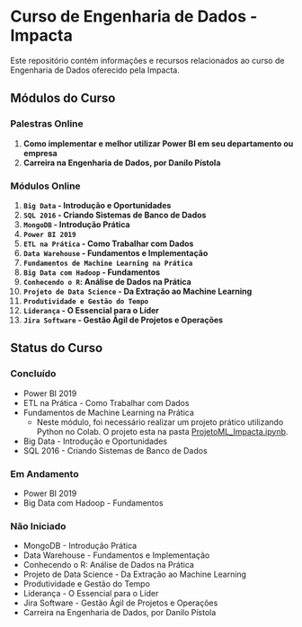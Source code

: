 # Curso de Engenharia de Dados - Impacta

Este repositório contém informações e recursos relacionados ao curso de Engenharia de Dados oferecido pela Impacta.

## Módulos do Curso

### Palestras Online

1. **Como implementar e melhor utilizar Power BI em seu departamento ou empresa**
2. **Carreira na Engenharia de Dados, por Danilo Pístola**

### Módulos Online

1. **`Big Data` - Introdução e Oportunidades**
2. **`SQL 2016` - Criando Sistemas de Banco de Dados**
3. **`MongoDB` - Introdução Prática**
4. **`Power BI 2019`** 
5. **`ETL na Prática` - Como Trabalhar com Dados**
6. **`Data Warehouse` - Fundamentos e Implementação**
7. **`Fundamentos de Machine Learning na Prática`**
8. **`Big Data com Hadoop` - Fundamentos**
9. **`Conhecendo o R`: Análise de Dados na Prática**
10. **`Projeto de Data Science` - Da Extração ao Machine Learning**
11. **`Produtividade e Gestão do Tempo`**
12. **`Liderança` - O Essencial para o Líder**
13. **`Jira Software` - Gestão Ágil de Projetos e Operações**

## Status do Curso

### Concluído
- Power BI 2019
- ETL na Prática - Como Trabalhar com Dados
- Fundamentos de Machine Learning na Prática
  - Neste módulo, foi necessário realizar um projeto prático utilizando Python no Colab. O projeto esta na pasta [ProjetoML_Impacta.ipynb](ProjetoML_Impacta.ipynb).
- Big Data - Introdução e Oportunidades
- SQL 2016 - Criando Sistemas de Banco de Dados

### Em Andamento
- Power BI 2019
- Big Data com Hadoop - Fundamentos

### Não Iniciado
- MongoDB - Introdução Prática
- Data Warehouse - Fundamentos e Implementação
- Conhecendo o R: Análise de Dados na Prática
- Projeto de Data Science - Da Extração ao Machine Learning
- Produtividade e Gestão do Tempo
- Liderança - O Essencial para o Líder
- Jira Software - Gestão Ágil de Projetos e Operações
- Carreira na Engenharia de Dados, por Danilo Pístola

